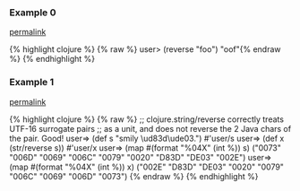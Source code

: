 ### Example 0
[permalink](#example-0)

{% highlight clojure %}
{% raw %}
user> (reverse "foo")
"oof"{% endraw %}
{% endhighlight %}


### Example 1
[permalink](#example-1)

{% highlight clojure %}
{% raw %}
;; clojure.string/reverse correctly treats UTF-16 surrogate pairs
;; as a unit, and does not reverse the 2 Java chars of the pair.  Good!
user=> (def s "smily \ud83d\ude03.")
#'user/s
user=> (def x (str/reverse s))
#'user/x
user=> (map #(format "%04X" (int %)) s)
("0073" "006D" "0069" "006C" "0079" "0020" "D83D" "DE03" "002E")
user=> (map #(format "%04X" (int %)) x)
("002E" "D83D" "DE03" "0020" "0079" "006C" "0069" "006D" "0073")
{% endraw %}
{% endhighlight %}


